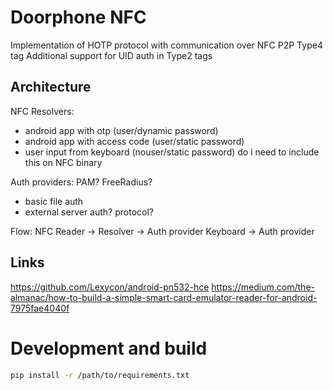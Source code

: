 # Doorphone NFC

Implementation of HOTP protocol with communication over NFC P2P Type4 tag
Additional support for UID auth in Type2 tags

## Architecture

NFC Resolvers:
 - android app with otp (user/dynamic password)
 - android app with access code (user/static password)
 - user input from keyboard (nouser/static password) do i need to include this on NFC binary

Auth providers: PAM? FreeRadius?
 - basic file auth
 - external server auth? protocol?

Flow:
NFC Reader -> Resolver -> Auth provider
Keyboard -> Auth provider

## Links
https://github.com/Lexycon/android-pn532-hce
https://medium.com/the-almanac/how-to-build-a-simple-smart-card-emulator-reader-for-android-7975fae4040f

# Development and build

```sh
pip install -r /path/to/requirements.txt
```
